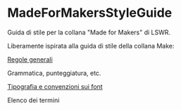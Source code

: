 # MadeForMakersStyleGuide
Guida di stile per la collana "Made for Makers" di LSWR.

Liberamente ispirata alla guida di stile della collana Make:

[Regole generali](regoleGenerali.md)

Grammatica, punteggiatura, etc.

[Tipografia e convenzioni sui font](tipografiaConvenzioniFont.md)

Elenco dei termini
